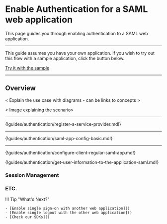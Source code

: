 # Enable Authentication for a SAML web application

This page guides you through enabling authentication to a SAML web application. 

---

This guide assumes you have your own application. If you wish to try out this flow with a sample application, click the button below. 

<a class="samplebtn_a" href="../../samples/regular-webapp-saml-sample" target="_blank" rel="nofollow noopener">Try it with the sample</a>

----

## Overview
 < Explain the use case with diagrams - can be links to concepts > 
 
 < Image explaining the scenario>

----

{!guides/authentication/register-a-service-provider.md!}

----

{!guides/authentication/saml-app-config-basic.md!}

----

{!guides/authentication/configure-client-regular-saml-app.md!}

{!guides/authentication/get-user-information-to-the-application-saml.md!}

### Session Management

### ETC.


!!! Tip "What's Next?"

    - [Enable single sign-on with another web application]()
    - [Enable single logout with the other web application]()
    - [Check our SDKs]()